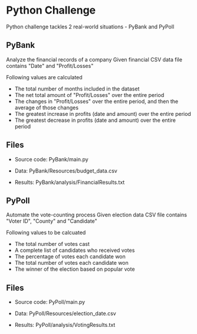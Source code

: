 # Python Challenge

Python challenge tackles 2 real-world situations - PyBank and PyPoll

## PyBank
Analyze the financial records of a company
Given financial CSV data file contains "Date" and "Profit/Losses"

Following values are calculated
* The total number of months included in the dataset
* The net total amount of "Profit/Losses" over the entire period
* The changes in "Profit/Losses" over the entire period, and then the average of those changes
* The greatest increase in profits (date and amount) over the entire period
* The greatest decrease in profits (date and amount) over the entire period

## Files
* Source code:
    PyBank/main.py
  
* Data:
    PyBank/Resources/budget_data.csv
  
* Results:
    PyBank/analysis/FinancialResults.txt

## PyPoll
Automate the vote-counting process
Given election data CSV file contains "Voter ID", "County" and "Candidate"

Following values to be calcuated
* The total number of votes cast
* A complete list of candidates who received votes
* The percentage of votes each candidate won
* The total number of votes each candidate won
* The winner of the election based on popular vote

## Files
* Source code:
    PyPoll/main.py
  
* Data:
    PyPoll/Resources/election_date.csv
  
* Results:
    PyPoll/analysis/VotingResults.txt
    
